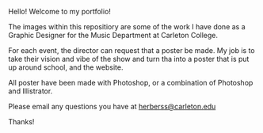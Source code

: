 Hello! Welcome to my portfolio!

The images within this repositiory are some of the work I have done as a Graphic 
Designer for the Music Department at Carleton College.

For each event, the director can request that a poster be made.
My job is to take their vision and vibe of the show and turn tha into a poster 
that is put up around school, and the website. 

All poster have been made with Photoshop, or a combination of Photoshop and Illistrator.

Please email any questions you have at herberss@carleton.edu


Thanks!
